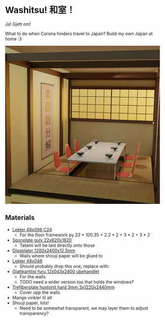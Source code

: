 # Washitsu! 和室！
Ja! Gjett om!

What to do when Corona hinders travel to Japan? Build my own Japan at home :3

![washitsu](img/plan.jpg)

## Materials
- [Lekter 48x098 C24](https://www.maxbo.no/konstruksjonsvirke-gran-48x098-c24-p914628/ )
	- For the floor framework
	py 2*3 + 10*0.35 + 2.2 * 2 + 3 * 2 + 3 * 2
- [Sponplate gulv 22x620x1820](https://www.maxbo.no/sponplate-gulv-std-1820-22x620x1820-gulv-p6-std-p959990/ )
	- Tatami will be laid directly onto those
- [Gipsplater 1200x2400x12,5mm](https://www.maxbo.no/gipsplate-standard-1200x2400x12-5-norgips-p960331/ )
	- Walls where shouji paper will be glued to
- [Lekter 48x048](https://www.maxbo.no/justert-rekke-gran-furu-48x048-kl-1-p903981/ )
	- Should probably drop this one, replace with:
- [Glattkantlist furu 12x043x2400 ubehandlet](https://www.maxbo.no/glattkantlist-furu-12x043x2400-ubehandlet-p2779716/ )
	- For the walls
	- TODO need a wider version too that holds the windows?
- [Trefiberplate huntonit hard 3mm 3x1220x2440mm](https://www.maxbo.no/trefiberplate-huntonit-hard-3mm-3x1220x2440mm-p902580/ )
	- Cover opp the walls
- Mange vinkler til alt
- Shouji paper, lots!
	- Need to be somewhat transparent, we may layer them to adjust transparency?
